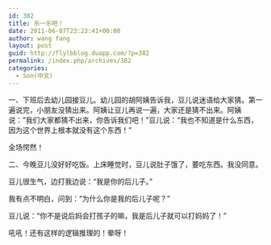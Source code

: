 ```yaml
---
id: 382
title: 乐一乐吧！
date: 2011-06-07T23:23:41+00:00
author: wang fang
layout: post
guid: http://flylbblog.duapp.com/?p=382
permalink: /index.php/archives/382
categories:
  - Son(中文)
---
```

一、下班后去幼儿园接豆儿。幼儿园的胡阿姨告诉我，豆儿说迷语给大家猜。第一遍说完，小朋友没猜出来。阿姨让豆儿再说一遍，大家还是猜不出来。阿姨说：&#8221;我们大家都猜不出来，你告诉我们吧！”豆儿说：“我也不知道是什么东西，因为这个世界上根本就没有这个东西！”
  
全场愕然！

二、今晚豆儿没好好吃饭。上床睡觉时，豆儿说肚子饿了，要吃东西。我没同意。
  
豆儿很生气，边打我边说：“我是你的后儿子。”
  
我有点不明白，问到：“为什么你是我的后儿子呢？”
  
豆儿说：“你不是说后妈会打孩子的嘛，我是后儿子就可以打妈妈了！”
  
吼吼！还有这样的逻辑推理的！晕呀！